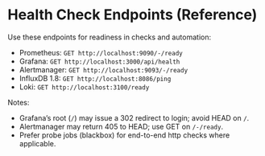 # Health Check Endpoints (Reference)

Use these endpoints for readiness in checks and automation:

- Prometheus: `GET http://localhost:9090/-/ready`
- Grafana: `GET http://localhost:3000/api/health`
- Alertmanager: `GET http://localhost:9093/-/ready`
- InfluxDB 1.8: `GET http://localhost:8086/ping`
- Loki: `GET http://localhost:3100/ready`

Notes:
- Grafana’s root (`/`) may issue a 302 redirect to login; avoid HEAD on `/`.
- Alertmanager may return 405 to HEAD; use GET on `/-/ready`.
- Prefer probe jobs (blackbox) for end-to-end http checks where applicable.

